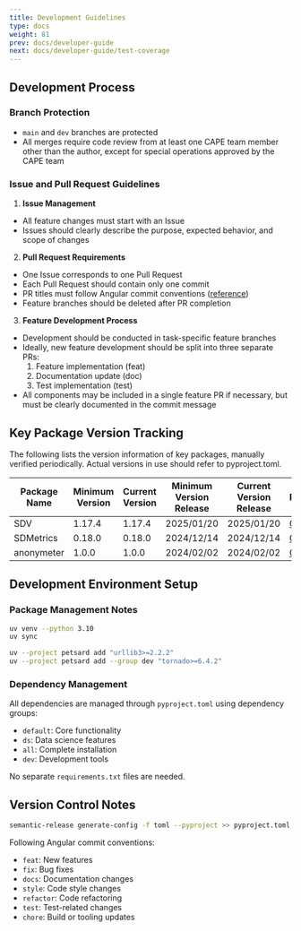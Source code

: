 ```yaml
---
title: Development Guidelines
type: docs
weight: 81
prev: docs/developer-guide
next: docs/developer-guide/test-coverage
---
```


## Development Process

### Branch Protection

- `main` and `dev` branches are protected
- All merges require code review from at least one CAPE team member other than the author, except for special operations approved by the CAPE team

### Issue and Pull Request Guidelines

1. **Issue Management**
  - All feature changes must start with an Issue
  - Issues should clearly describe the purpose, expected behavior, and scope of changes

2. **Pull Request Requirements**
  - One Issue corresponds to one Pull Request
  - Each Pull Request should contain only one commit
  - PR titles must follow Angular commit conventions ([reference](https://github.com/angular/angular.js/blob/master/DEVELOPERS.md#commits))
  - Feature branches should be deleted after PR completion

3. **Feature Development Process**
  - Development should be conducted in task-specific feature branches
  - Ideally, new feature development should be split into three separate PRs:
    1. Feature implementation (feat)
    2. Documentation update (doc)
    3. Test implementation (test)
  - All components may be included in a single feature PR if necessary, but must be clearly documented in the commit message

## Key Package Version Tracking

The following lists the version information of key packages, manually verified periodically. Actual versions in use should refer to pyproject.toml.

| Package Name | Minimum Version | Current Version | Minimum Version Release | Current Version Release | Reference |
|-------------|----------------|-----------------|----------------------|---------------------|-----------|
| SDV | 1.17.4 | 1.17.4 | 2025/01/20 | 2025/01/20 | [GitHub](https://github.com/sdv-dev/SDV) |
| SDMetrics | 0.18.0 | 0.18.0 | 2024/12/14 | 2024/12/14 | [GitHub](https://github.com/sdv-dev/SDMetrics) |
| anonymeter | 1.0.0 | 1.0.0 | 2024/02/02 | 2024/02/02 | [GitHub](https://github.com/statice/anonymeter) |

## Development Environment Setup

### Package Management Notes

```bash
uv venv --python 3.10
uv sync
```

```bash
uv --project petsard add "urllib3>=2.2.2"
uv --project petsard add --group dev "tornado>=6.4.2"
```

### Dependency Management

All dependencies are managed through `pyproject.toml` using dependency groups:
- `default`: Core functionality
- `ds`: Data science features
- `all`: Complete installation
- `dev`: Development tools

No separate `requirements.txt` files are needed.

## Version Control Notes

```bash
semantic-release generate-config -f toml --pyproject >> pyproject.toml
```

Following Angular commit conventions:
- `feat`: New features
- `fix`: Bug fixes
- `docs`: Documentation changes
- `style`: Code style changes
- `refactor`: Code refactoring
- `test`: Test-related changes
- `chore`: Build or tooling updates